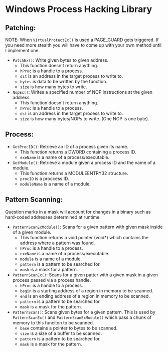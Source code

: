 # Windows Process Hacking Library

## Patching: 
NOTE: When `VirtualProtectEx()` is used a PAGE_GUARD gets triggered. If you need more stealth you will have to come up with your own method until I implement one.
* `PatchEx()`: Write given bytes to given address.
  * This function doesn't return anything.
  * `hProc` is a handle to a process.
  * `dst` is an address in the target process to write to.
  * `bytes` is data to be written by the function.
  * `size` is how many bytes to write.
* `NopEx()`: Writes a specified number of NOP instructions at the given address. 
  * This function doesn't return anything.
  * `hProc` is a handle to a process.
  * `dst` is an address in the target process to write to.
  * `size` is how many bytes/NOPs to write. (One NOP is one byte).

## Process:
* `GetProcID()`: Retrieve an ID of a process given its name.
  * This function returns a DWORD containing a process ID.
  * `exeName` is a name of a process/executable.
* `GetModule()`: Retrieve a module given a process ID and the name of a module.
  * This function returns a MODULEENTRY32 structure.
  * `procID` is a proccess ID.
  * `moduleName` is a name of a module.

## Pattern Scanning:
Question marks in a mask will account for changes in a binary such as hard-coded addresses determined at runtime.  
* `PatternScanExModule()`: Scans for a given pattern with given mask inside of a given module.
  * This function returns a void pointer (void*) which contains the address where a pattern was found. 
  * `hProc` is a handle to a process.
  * `exeName` is a name of a process/executable.
  * `module` is a name of a module.
  * `pattern` is a pattern to be searched for.
  * `mask` is a mask for a pattern.
* `PatternScanEx()`: Scans for a given patter with a given mask in a given process passed via a process handle.
  * `hProc` is a handle to a process.
  * `begin` is a starting address of a region in memory to be scanned.
  * `end` is an ending address of a region in memory to be scanned.
  * `pattern` is a pattern to be searched for.
  * `mask` is a mask for the pattern.
* `PatternScan()`: Scans given bytes for a given pattern. This is used by `PatternScanEx()` and `PatternScanExModule()` which pass a chunk of memory to this funciton to be scanned.
  * `base` contains a pointer to bytes to be scanned.
  * `size` is a size of a buffer to be scanned.
  * `pattern` is a pattern to be searched for.
  * `mask` is a mask for the pattern.

